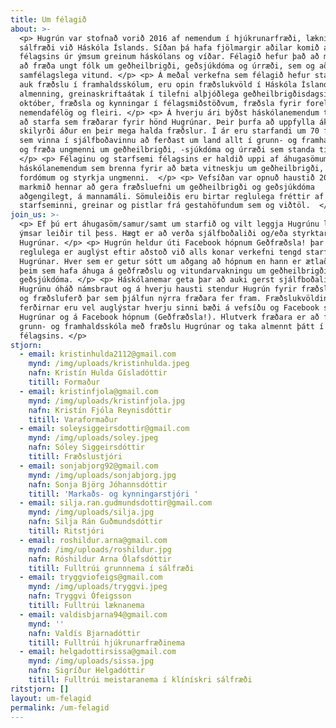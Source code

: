 ```yaml
---
title: Um félagið
about: >-
  <p> Hugrún var stofnað vorið 2016 af nemendum í hjúkrunarfræði, læknisfræði og
  sálfræði við Háskóla Íslands. Síðan þá hafa fjölmargir aðilar komið að starfi
  félagsins úr ýmsum greinum háskólans og víðar. Félagið hefur það að markmiði
  að fræða ungt fólk um geðheilbrigði, geðsjúkdóma og úrræði, sem og að auka
  samfélagslega vitund. </p> <p> Á meðal verkefna sem félagið hefur staðið að,
  auk fræðslu í framhaldsskólum, eru opin fræðslukvöld í Háskóla Íslands fyrir
  almenning, greinaskriftaátak í tilefni alþjóðlega geðheilbrigðisdagsins 10.
  október, fræðsla og kynningar í félagsmiðstöðvum, fræðsla fyrir foreldra- og
  nemendafélög og fleiri. </p> <p> Á hverju ári býðst háskólanemendum tækifæri á
  að starfa sem fræðarar fyrir hönd Hugrúnar. Þeir þurfa að uppfylla ákveðin
  skilyrði áður en þeir mega halda fræðslur. Í ár eru starfandi um 70 fræðarar
  sem vinna í sjálfboðavinnu að ferðast um land allt í grunn- og framhaldsskóla
  og fræða ungmenni um geðheilbrigði, -sjúkdóma og úrræði sem standa til boða. 
  </p> <p> Félaginu og starfsemi félagsins er haldið uppi af áhugasömum
  háskólanemendum sem brenna fyrir að bæta vitneskju um geðheilbrigði, útrýma
  fordómum og styrkja ungmenni.  </p> <p> Vefsíðan var opnuð haustið 2016 og er
  markmið hennar að gera fræðsluefni um geðheilbrigði og geðsjúkdóma
  aðgengilegt, á mannamáli. Sömuleiðis eru birtar reglulega fréttir af
  starfseminni, greinar og pistlar frá gestahöfundum sem og viðtöl.  </p>
join_us: >-
  <p> Ef þú ert áhugasöm/samur/samt um starfið og vilt leggja Hugrúnu lið þá eru
  ýmsar leiðir til þess. Hægt er að verða sjálfboðaliði og/eða styrktaraðili
  Hugrúnar. </p> <p> Hugrún heldur úti Facebook hópnum Geðfræðsla! þar sem
  reglulega er auglýst eftir aðstoð við alls konar verkefni tengd starfsemi
  Hugrúnar. Hver sem er getur sótt um aðgang að hópnum en hann er ætlaður öllum
  þeim sem hafa áhuga á geðfræðslu og vitundarvakningu um geðheilbrigði og
  geðsjúkdóma. </p> <p> Háskólanemar geta þar að auki gerst sjálfboðaliðar fyrir
  Hugrúnu óháð námsbraut og á hverju hausti stendur Hugrún fyrir fræðslukvöldum
  og fræðsluferð þar sem þjálfun nýrra fræðara fer fram. Fræðslukvöldin og
  ferðirnar eru vel auglýstar hverju sinni bæði á vefsíðu og Facebook síðu
  Hugrúnar og á Facebook hópnum (Geðfræðsla!). Hlutverk fræðara er að fara í
  grunn- og framhaldsskóla með fræðslu Hugrúnar og taka almennt þátt í starfsemi
  félagsins. </p>
stjorn:
  - email: kristinhulda2112@gmail.com
    mynd: /img/uploads/kristinhulda.jpeg
    nafn: Kristín Hulda Gísladóttir
    titill: Formaður
  - email: kristinfjola@gmail.com
    mynd: /img/uploads/kristinfjola.jpg
    nafn: Kristín Fjóla Reynisdóttir
    titill: Varaformaður
  - email: soleysiggeirsdottir@gmail.com
    mynd: /img/uploads/soley.jpeg
    nafn: Sóley Siggeirsdóttir
    titill: Fræðslustjóri
  - email: sonjabjorg92@gmail.com
    mynd: /img/uploads/sonjabjorg.jpg
    nafn: Sonja Björg Jóhannsdóttir
    titill: 'Markaðs- og kynningarstjóri '
  - email: silja.ran.gudmundsdottir@gmail.com
    mynd: /img/uploads/silja.jpg
    nafn: Silja Rán Guðmundsdóttir
    titill: Ritstjóri
  - email: roshildur.arna@gmail.com
    mynd: /img/uploads/roshildur.jpg
    nafn: Róshildur Arna Ólafsdóttir
    titill: Fulltrúi grunnnema í sálfræði
  - email: tryggviofeigs@gmail.com
    mynd: /img/uploads/tryggvi.jpeg
    nafn: Tryggvi Ófeigsson
    titill: Fulltrúi læknanema
  - email: valdisbjarna94@gmail.com
    mynd: ''
    nafn: Valdís Bjarnadóttir
    titill: Fulltrúi hjúkrunarfræðinema
  - email: helgadottirsissa@gmail.com
    mynd: /img/uploads/sissa.jpg
    nafn: Sigríður Helgadóttir
    titill: Fulltrúi meistaranema í klínískri sálfræði
ritstjorn: []
layout: um-felagid
permalink: /um-felagid
---
```


